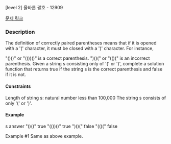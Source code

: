 [level 2] 올바른 괄호 - 12909

[문제 링크](https://school.programmers.co.kr/learn/courses/30/lessons/12909)

### Description

The definition of correctly paired parentheses means that if it is opened with a '(' character, it must be closed with a ')' character.
For instance,

"()()" or "(())()" is a correct parenthesis.
")()(" or "(()(" is an incorrect parenthesis.
Given a string s consisting only of '(' or ')', complete a solution function that returns true if the string s is the correct parenthesis and false if it is not.

#### Constraints

Length of string s: natural number less than 100,000
The string s consists of only '(' or ')'.

#### Example

s answer
"()()" true
"(())()" true
")()(" false
"(()(" false

Example #1
Same as above example.
